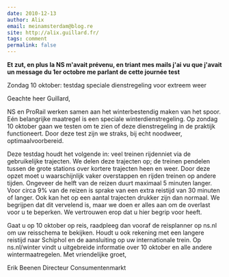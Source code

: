 ```yaml
---
date: 2010-12-13
author: Alix
email: meinamsterdam@blog.re
site: http://alix.guillard.fr/
tags: comment
permalink: false
---
```


**Et zut, en plus la NS m'avait prévenu, en triant mes mails j'ai vu que j'avait un message du 1er octobre me parlant de cette journée test**


Zondag 10 oktober: testdag speciale dienstregeling voor extreem weer

 Geachte heer Guillard,

NS en ProRail werken samen aan het winterbestendig maken van het spoor. E&eacute;n belangrijke maatregel is een speciale winterdienstregeling. Op zondag 10 oktober gaan we testen om te zien of deze dienstregeling in de praktijk functioneert. Door deze test zijn we straks, bij echt noodweer, optimaalvoorbereid.

Deze testdag houdt het volgende in: veel treinen rijdenniet via de gebruikelijke trajecten. We delen deze trajecten op; de treinen pendelen tussen de grote stations over kortere trajecten heen en weer. Door deze opzet moet u waarschijnlijk vaker overstappen en rijden treinen op andere tijden. Ongeveer de helft van de reizen duurt maximaal 5 minuten langer. Voor circa 9% van de reizen is sprake van een extra reistijd van 30 minuten of langer. Ook kan het op een aantal trajecten drukker zijn dan normaal.
We begrijpen dat dit vervelend is, maar we doen er alles aan om de overlast voor u te beperken. We vertrouwen erop dat u hier begrip voor heeft.

Gaat u op 10 oktober op reis, raadpleeg dan vooraf de reisplanner op ns.nl om uw reisschema te bekijken. Houdt u ook rekening met een langere reistijd naar Schiphol en de aansluiting op uw internationale trein. Op ns.nl/winter vindt u uitgebreide informatie over 10 oktober en alle andere wintermaatregelen.
Met vriendelijke groet,

 
Erik Beenen
Directeur Consumentenmarkt
 


